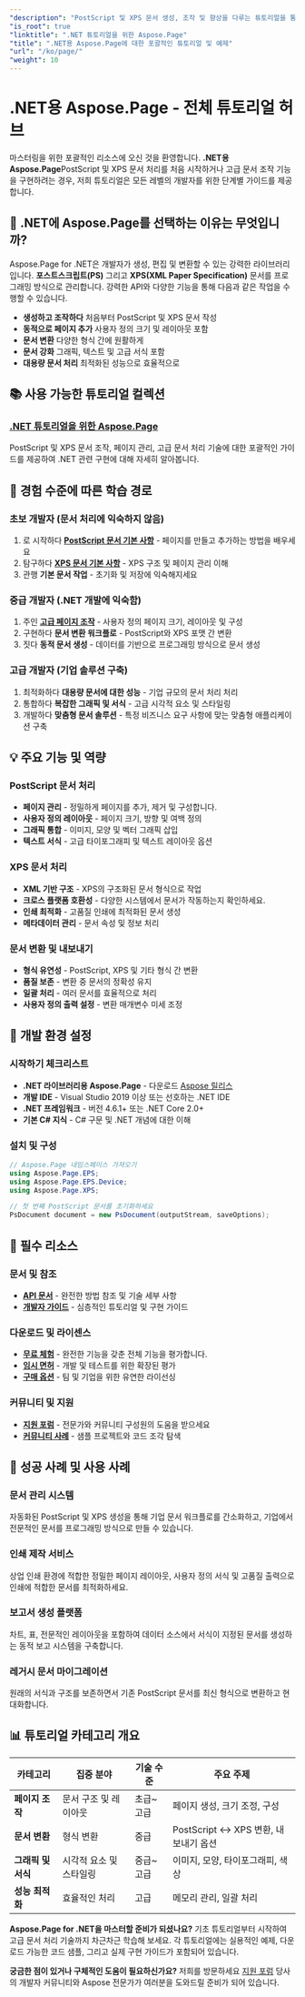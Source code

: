 ```yaml
---
"description": "PostScript 및 XPS 문서 생성, 조작 및 향상을 다루는 튜토리얼을 통해 Aspose.Page for .NET의 잠재력을 최대한 활용하세요. 기본 기술부터 고급 기술까지 손쉽게 익힐 수 있습니다."
"is_root": true
"linktitle": ".NET 튜토리얼을 위한 Aspose.Page"
"title": ".NET용 Aspose.Page에 대한 포괄적인 튜토리얼 및 예제"
"url": "/ko/page/"
"weight": 10
---
```


# .NET용 Aspose.Page - 전체 튜토리얼 허브

마스터링을 위한 포괄적인 리소스에 오신 것을 환영합니다. **.NET용 Aspose.Page**PostScript 및 XPS 문서 처리를 처음 시작하거나 고급 문서 조작 기능을 구현하려는 경우, 저희 튜토리얼은 모든 레벨의 개발자를 위한 단계별 가이드를 제공합니다.

## 🚀 .NET에 Aspose.Page를 선택하는 이유는 무엇입니까?

Aspose.Page for .NET은 개발자가 생성, 편집 및 변환할 수 있는 강력한 라이브러리입니다. **포스트스크립트(PS)** 그리고 **XPS(XML Paper Specification)** 문서를 프로그래밍 방식으로 관리합니다. 강력한 API와 다양한 기능을 통해 다음과 같은 작업을 수행할 수 있습니다.

- **생성하고 조작하다** 처음부터 PostScript 및 XPS 문서 작성
- **동적으로 페이지 추가** 사용자 정의 크기 및 레이아웃 포함  
- **문서 변환** 다양한 형식 간에 원활하게
- **문서 강화** 그래픽, 텍스트 및 고급 서식 포함
- **대용량 문서 처리** 최적화된 성능으로 효율적으로

## 📚 사용 가능한 튜토리얼 컬렉션

### **[.NET 튜토리얼을 위한 Aspose.Page](/page/net/)**
PostScript 및 XPS 문서 조작, 페이지 관리, 고급 문서 처리 기술에 대한 포괄적인 가이드를 제공하여 .NET 관련 구현에 대해 자세히 알아봅니다.

## 🎯 경험 수준에 따른 학습 경로

### **초보 개발자** (문서 처리에 익숙하지 않음)
1. 로 시작하다 **[PostScript 문서 기본 사항](/page/net/master-page-manipulation/add-page-to-postscript-document/)** - 페이지를 만들고 추가하는 방법을 배우세요
2. 탐구하다 **[XPS 문서 기본 사항](/page/net/master-page-manipulation/adding-page-to-xps-document/)** - XPS 구조 및 페이지 관리 이해
3. 관행 **기본 문서 작업** - 초기화 및 저장에 익숙해지세요

### **중급 개발자** (.NET 개발에 익숙함)
1. 주인 **[고급 페이지 조작](/page/net/master-page-manipulation/)** - 사용자 정의 페이지 크기, 레이아웃 및 구성
2. 구현하다 **문서 변환 워크플로** - PostScript와 XPS 포맷 간 변환
3. 짓다 **동적 문서 생성** - 데이터를 기반으로 프로그래밍 방식으로 문서 생성

### **고급 개발자** (기업 솔루션 구축)
1. 최적화하다 **대용량 문서에 대한 성능** - 기업 규모의 문서 처리 처리
2. 통합하다 **복잡한 그래픽 및 서식** - 고급 시각적 요소 및 스타일링
3. 개발하다 **맞춤형 문서 솔루션** - 특정 비즈니스 요구 사항에 맞는 맞춤형 애플리케이션 구축

## 💡 주요 기능 및 역량

### **PostScript 문서 처리**
- **페이지 관리** - 정밀하게 페이지를 추가, 제거 및 구성합니다.
- **사용자 정의 레이아웃** - 페이지 크기, 방향 및 여백 정의
- **그래픽 통합** - 이미지, 모양 및 벡터 그래픽 삽입
- **텍스트 서식** - 고급 타이포그래피 및 텍스트 레이아웃 옵션

### **XPS 문서 처리**
- **XML 기반 구조** - XPS의 구조화된 문서 형식으로 작업
- **크로스 플랫폼 호환성** - 다양한 시스템에서 문서가 작동하는지 확인하세요.
- **인쇄 최적화** - 고품질 인쇄에 최적화된 문서 생성
- **메타데이터 관리** - 문서 속성 및 정보 처리

### **문서 변환 및 내보내기**
- **형식 유연성** - PostScript, XPS 및 기타 형식 간 변환
- **품질 보존** - 변환 중 문서의 정확성 유지
- **일괄 처리** - 여러 문서를 효율적으로 처리
- **사용자 정의 출력 설정** - 변환 매개변수 미세 조정

## 🔧 개발 환경 설정

### **시작하기 체크리스트**
- **.NET 라이브러리용 Aspose.Page** - 다운로드 [Aspose 릴리스](https://releases.aspose.com/page/net/)
- **개발 IDE** - Visual Studio 2019 이상 또는 선호하는 .NET IDE
- **.NET 프레임워크** - 버전 4.6.1+ 또는 .NET Core 2.0+
- **기본 C# 지식** - C# 구문 및 .NET 개념에 대한 이해

### **설치 및 구성**
```csharp
// Aspose.Page 네임스페이스 가져오기
using Aspose.Page.EPS;
using Aspose.Page.EPS.Device;
using Aspose.Page.XPS;

// 첫 번째 PostScript 문서를 초기화하세요
PsDocument document = new PsDocument(outputStream, saveOptions);
```

## 🔗 필수 리소스

### **문서 및 참조**
- **[API 문서](https://reference.aspose.com/page/net/)** - 완전한 방법 참조 및 기술 세부 사항
- **[개발자 가이드](https://docs.aspose.com/page/net/)** - 심층적인 튜토리얼 및 구현 가이드

### **다운로드 및 라이센스**
- **[무료 체험](https://releases.aspose.com/page/net/)** - 완전한 기능을 갖춘 전체 기능을 평가합니다.
- **[임시 면허](https://purchase.conholdate.com/temporary-license/)** - 개발 및 테스트를 위한 확장된 평가
- **[구매 옵션](https://purchase.conholdate.com/buy)** - 팀 및 기업을 위한 유연한 라이선싱

### **커뮤니티 및 지원**
- **[지원 포럼](https://forum.aspose.com/c/page/39)** - 전문가와 커뮤니티 구성원의 도움을 받으세요
- **[커뮤니티 사례](https://github.com/aspose-page/Aspose.Page-for-.NET)** - 샘플 프로젝트와 코드 조각 탐색

## 🎯 성공 사례 및 사용 사례

### **문서 관리 시스템**
자동화된 PostScript 및 XPS 생성을 통해 기업 문서 워크플로를 간소화하고, 기업에서 전문적인 문서를 프로그래밍 방식으로 만들 수 있습니다.

### **인쇄 제작 서비스**
상업 인쇄 환경에 적합한 정밀한 페이지 레이아웃, 사용자 정의 서식 및 고품질 출력으로 인쇄에 적합한 문서를 최적화하세요.

### **보고서 생성 플랫폼**
차트, 표, 전문적인 레이아웃을 포함하여 데이터 소스에서 서식이 지정된 문서를 생성하는 동적 보고 시스템을 구축합니다.

### **레거시 문서 마이그레이션**
원래의 서식과 구조를 보존하면서 기존 PostScript 문서를 최신 형식으로 변환하고 현대화합니다.

## 📊 튜토리얼 카테고리 개요

| 카테고리 | 집중 분야 | 기술 수준 | 주요 주제 |
|----------|------------|-------------|------------|
| **페이지 조작** | 문서 구조 및 레이아웃 | 초급~고급 | 페이지 생성, 크기 조정, 구성 |
| **문서 변환** | 형식 변환 | 중급 | PostScript ↔ XPS 변환, 내보내기 옵션 |
| **그래픽 및 서식** | 시각적 요소 및 스타일링 | 중급~고급 | 이미지, 모양, 타이포그래피, 색상 |
| **성능 최적화** | 효율적인 처리 | 고급 | 메모리 관리, 일괄 처리 |

**Aspose.Page for .NET을 마스터할 준비가 되셨나요?** 기초 튜토리얼부터 시작하여 고급 문서 처리 기술까지 차근차근 학습해 보세요. 각 튜토리얼에는 실용적인 예제, 다운로드 가능한 코드 샘플, 그리고 실제 구현 가이드가 포함되어 있습니다.

**궁금한 점이 있거나 구체적인 도움이 필요하신가요?** 저희를 방문하세요 [지원 포럼](https://forum.aspose.com/c/page/39) 당사의 개발자 커뮤니티와 Aspose 전문가가 여러분을 도와드릴 준비가 되어 있습니다.